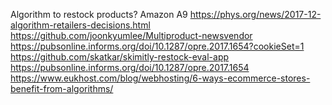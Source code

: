 

Algorithm to restock products?
Amazon A9
https://phys.org/news/2017-12-algorithm-retailers-decisions.html
https://github.com/joonkyumlee/Multiproduct-newsvendor
https://pubsonline.informs.org/doi/10.1287/opre.2017.1654?cookieSet=1
https://github.com/skatkar/skimitly-restock-eval-app
https://pubsonline.informs.org/doi/10.1287/opre.2017.1654
https://www.eukhost.com/blog/webhosting/6-ways-ecommerce-stores-benefit-from-algorithms/

